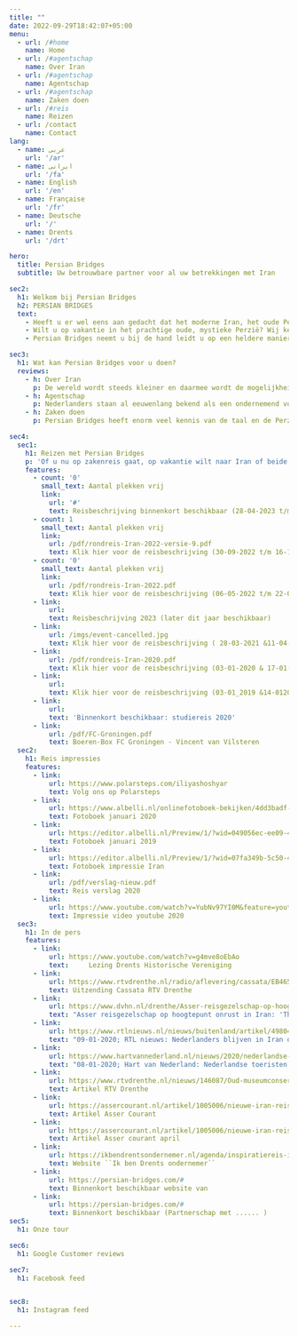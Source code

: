 ```yaml
---
title: ""
date: 2022-09-29T18:42:07+05:00
menu:
  - url: /#home
    name: Home
  - url: /#agentschap
    name: Over Iran
  - url: /#agentschap
    name: Agentschap
  - url: /#agentschap
    name: Zaken doen
  - url: /#reis
    name: Reizen
  - url: /contact
    name: Contact
lang:
  - name: عربى
    url: '/ar'
  - name: ایرانی
    url: '/fa'
  - name: English
    url: '/en'
  - name: Française
    url: '/fr'
  - name: Deutsche
    url: '/'
  - name: Drents
    url: '/drt'

hero:
  title: Persian Bridges
  subtitle: Uw betrouwbare partner voor al uw betrekkingen met Iran

sec2:
  h1: Welkom bij Persian Bridges
  h2: PERSIAN BRIDGES
  text: 
    - Heeft u er wel eens aan gedacht dat het moderne Iran, het oude Perzië, veel meer is dan u misschien dacht? Uw vakantie vieren of zaken doen met Iraanse bedrijven is mogelijk en niet moeilijk.
    - Wilt u op vakantie in het prachtige oude, mystieke Perzië? Wij kennen de meest prachtige plekken en helpen u graag met het kiezen van de beste, mooiste accommodaties.
    - Persian Bridges neemt u bij de hand leidt u op een heldere manier door het prachtige Iran.  Wij ontzorgen u bij het regelen van contacten en de details.

sec3:
  h1: Wat kan Persian Bridges voor u doen?
  reviews:
    - h: Over Iran
      p: De wereld wordt steeds kleiner en daarmee wordt de mogelijkheid om zaken te doen of op vakantie te gaan naar relatief onbekende landen steeds groter. Het moderne Iran is dan ook dichterbij dan u denkt! Ontdek wat het land u te bieden heeft. Persian Bridges helpt u graag als het gaat om zakelijke betrekkingen of een vakantie. <br><br> De naam Perzië verwijst naar het Griekse woord Persis, afgeleid van Pars, het deel van het land waar 2500 jaar geleden de oude koningen van Iran vandaan kwamen.
    - h: Agentschap
      p: Nederlanders staan al eeuwenlang bekend als een ondernemend volk. Dat doen ze binnen Europa maar ook buiten de landsgrenzen zijn ondernemende Nederlanders te vinden. Iran is een betrouwbare zakenpartner waarmee het goed zaken doen is. Persian Bridges kan hierin veel voor u betekenen. Wij kunnen u helpen met de juiste contacten en adviseren u graag over de (zakelijke) gewoontes in Iran. Onze kennis van de taal en over het land is daarbij van onschatbare meerwaarde.
    - h: Zaken doen
      p: Persian Bridges heeft enorm veel kennis van de taal en de Perzische gewoontes. U kunt ons inzetten als tolk en ook het vertalen van teksten is geen enkel probleem, bijvoorbeeld van folders en brochures.

sec4:
  sec1:
    h1: Reizen met Persian Bridges
    p: 'Of u nu op zakenreis gaat, op vakantie wilt naar Iran of beide wilt combineren: Persian Bridges regelt het voor u tot in de details. Zodat u zich kunt focussen op waarvoor u naar Iran gekomen bent. Uw vakantie of zakenreis in Iran wordt zo een onvergetelijke ervaring.<br><br>EEN GOEDE KENNIS EN VOORBEREIDING<br><br>Investeren en zaken doen vergt een goede voorbereiding en kennis van de gewoontes. Met deze juiste voorbereiding en gedegen kennis kunt u op een betrouwbare manier zaken doen. Persian Bridges helpt u graag!'
    features:
      - count: '0'
        small_text: Aantal plekken vrij
        link:
          url: '#'
          text: Reisbeschrijving binnenkort beschikbaar (28-04-2023 t/m 14-05-2023)
      - count: 1
        small_text: Aantal plekken vrij
        link:
          url: /pdf/rondreis-Iran-2022-versie-9.pdf
          text: Klik hier voor de reisbeschrijving (30-09-2022 t/m 16-10-2022)
      - count: '0'
        small_text: Aantal plekken vrij
        link:
          url: /pdf/rondreis-Iran-2022.pdf
          text: Klik hier voor de reisbeschrijving (06-05-2022 t/m 22-05-2022)
      - link:
          url: 
          text: Reisbeschrijving 2023 (later dit jaar beschikbaar)
      - link:
          url: /imgs/event-cancelled.jpg
          text: Klik hier voor de reisbeschrijving ( 28-03-2021 &11-04-2021)
      - link:
          url: /pdf/rondreis-Iran-2020.pdf
          text: Klik hier voor de reisbeschrijving (03-01-2020 & 17-01-2020)
      - link:
          url: 
          text: Klik hier voor de reisbeschrijving (03-01_2019 &14-012019)
      - link:
          url: 
          text: 'Binnenkort beschikbaar: studiereis 2020'
      - link:
          url: /pdf/FC-Groningen.pdf
          text: Boeren-Box FC Groningen - Vincent van Vilsteren
  sec2:
    h1: Reis impressies
    features:
      - link:
          url: https://www.polarsteps.com/iliyashoshyar
          text: Volg ons op Polarsteps
      - link:
          url: https://www.albelli.nl/onlinefotoboek-bekijken/4dd3badf-8a1d-4a87-99f5-d70147a26f7b?utm_campaign=SWA_widget
          text: Fotoboek januari 2020
      - link:
          url: https://editor.albelli.nl/Preview/1/?wid=049056ec-ee09-47b6-82cf-eee5c1305a79&showmenubar=true&showbuttonbuy=false&showbuttonshare=false&showcreatenew=true&showlogo=false&locale=nl&vendor=1200&popup=true#page/1
          text: Fotoboek januari 2019
      - link:
          url: https://editor.albelli.nl/Preview/1/?wid=07fa349b-5c50-4c82-94c4-75c1092c49fe&showmenubar=true&showbuttonbuy=false&showbuttonshare=false&showcreatenew=true&showlogo=false&locale=nl&vendor=1200&popup=true
          text: Fotoboek impressie Iran
      - link:
          url: /pdf/verslag-nieuw.pdf
          text: Reis verslag 2020
      - link:
          url: https://www.youtube.com/watch?v=YubNv97YI0M&feature=youtu.be&fbclid=IwAR23UtHlNVLmzcJb-ED3P3WWb1Mp6CPX7NkmG8vvD1uOH2TMksau5Vmtx4U
          text: Impressie video youtube 2020 
  sec3:
    h1: In de pers
    features:
      - link:
          url: https://www.youtube.com/watch?v=g4mve8oEbAo  
          text:     Lezing Drents Historische Vereniging
      - link:
          url: https://www.rtvdrenthe.nl/radio/aflevering/cassata/EB465403AD9B48FAC12587C200351A0D#
          text: Uitzending Cassata RTV Drenthe
      - link:
          url: https://www.dvhn.nl/drenthe/Asser-reisgezelschap-op-hoogtepunt-onrust-in-Iran-Thuisfront-smeekte-ons-om-terug-te-komen-25257214.html
          text: "Asser reisgezelschap op hoogtepunt onrust in Iran: 'Thuisfront smeekte ons om terug te komen'"
      - link:
          url: https://www.rtlnieuws.nl/nieuws/buitenland/artikel/4980486/nederlandse-reizigers-iran-niet-naar-huis
          text: "09-01-2020; RTL nieuws: Nederlanders blijven in Iran ondanks aangepast reisadvies: 'Voelen ons niet onveilig'"
      - link:
          url: https://www.hartvannederland.nl/nieuws/2020/nederlandse-toeristen-iran-blijven/
          text: "08-01-2020; Hart van Nederland: Nederlandse toeristen in Iran laten zich niet afschrikken door reisadvies"
      - link:
          url: https://www.rtvdrenthe.nl/nieuws/146087/Oud-museumconservator-als-reisleider-naar-Iran-Kers-op-de-taart
          text: Artikel RTV Drenthe
      - link:
          url: https://assercourant.nl/artikel/1005006/nieuwe-iran-reis-langs-de-culturele-hoogtepunten-van-het-land.html
          text: Artikel Asser Courant
      - link:
          url: https://assercourant.nl/artikel/1005006/nieuwe-iran-reis-langs-de-culturele-hoogtepunten-van-het-land.html
          text: Artikel Asser courant april
      - link:
          url: https://ikbendrentsondernemer.nl/agenda/inspiratiereis-iran/
          text: Website ``Ik ben Drents ondernemer``
      - link:
          url: https://persian-bridges.com/#
          text: Binnenkort beschikbaar website van
      - link:
          url: https://persian-bridges.com/#
          text: Binnenkort beschikbaar (Partnerschap met ...... ) 
sec5:
  h1: Onze tour 

sec6:
  h1: Google Customer reviews

sec7:
  h1: Facebook feed


sec8:
  h1: Instagram feed

---
```

